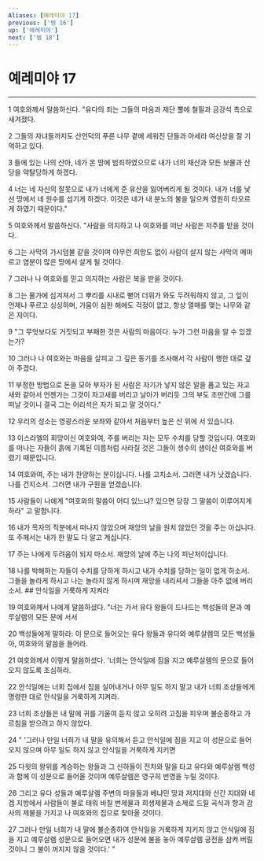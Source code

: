 ```yaml
---
Aliases: [예레미야 17]
previous: ['렘 16']
up: ['예레미야']
next: ['렘 18']
---
```

# 예레미야 17

***


1 여호와께서 말씀하신다. "유다의 죄는 그들의 마음과 제단 뿔에 철필과 금강석 촉으로 새겨졌다. 

2 그들의 자녀들까지도 산언덕의 푸른 나무 곁에 세워진 단들과 아세라 여신상을 잘 기억하고 있다. 

3 들에 있는 나의 산아, 네가 온 땅에 범죄하였으므로 내가 너의 재산과 모든 보물과 산당을 약탈당하게 하겠다. 

4 너는 네 자신의 잘못으로 내가 너에게 준 유산을 잃어버리게 될 것이다. 내가 너를 낯선 땅에서 네 원수를 섬기게 하겠다. 이것은 네가 내 분노의 불을 일으켜 영원히 타오르게 하였기 때문이다." 

5 여호와께서 말씀하신다. "사람을 의지하고 나 여호와를 떠난 사람은 저주를 받을 것이다. 

6 그는 사막의 가시덤불 같을 것이며 아무런 희망도 없이 사람이 살지 않는 사막의 메마르고 염분이 많은 땅에서 살게 될 것이다. 

7 그러나 나 여호와를 믿고 의지하는 사람은 복을 받을 것이다. 

8 그는 물가에 심겨져서 그 뿌리를 시내로 뻗어 더위가 와도 두려워하지 않고, 그 잎이 언제나 푸르고 싱싱하며, 가뭄이 심한 해에도 걱정이 없고, 항상 열매를 맺는 나무와 같은 자이다. 

9 "그 무엇보다도 거짓되고 부패한 것은 사람의 마음이다. 누가 그런 마음을 알 수 있겠는가? 

10 그러나 나 여호와는 마음을 살피고 그 깊은 동기를 조사해서 각 사람이 행한 대로 갚아 주겠다. 

11 부정한 방법으로 돈을 모아 부자가 된 사람은 자기가 낳지 않은 알을 품고 있는 자고새와 같아서 언젠가는 그것이 자고새를 버리고 날아가 버리듯 그의 부도 조만간에 그를 떠날 것이니 결국 그는 어리석은 자가 되고 말 것이다." 

12 우리의 성소는 영광스러운 보좌와 같아서 처음부터 높은 산 위에 서 있습니다. 

13 이스라엘의 희망이신 여호와여, 주를 버리는 자는 모두 수치를 당할 것입니다. 여호와를 떠나는 자들이 흙에 기록된 이름처럼 사라질 것은 그들이 생수의 샘이신 여호와를 버렸기 때문입니다. 

14 여호와여, 주는 내가 찬양하는 분이십니다. 나를 고치소서. 그러면 내가 낫겠습니다. 나를 건지소서. 그러면 내가 구원을 얻겠습니다. 

15 사람들이 나에게 "여호와의 말씀이 어디 있느냐? 있으면 당장 그 말씀이 이루어지게 하라" 고 말합니다. 

16 내가 목자의 직분에서 떠나지 않았으며 재앙의 날을 원치 않았던 것을 주는 아십니다. 또 주께서는 내가 한 말도 다 알고 계십니다. 

17 주는 나에게 두려움이 되지 마소서. 재앙의 날에 주는 나의 피난처이십니다. 

18 나를 박해하는 자들이 수치를 당하게 하시고 내가 수치를 당하는 일이 없게 하소서. 그들을 놀라게 하시고 나는 놀라지 않게 하시며 재앙을 내리셔서 그들을 아주 없애 버리소서. ## 안식일을 거룩하게 지켜라 

19 여호와께서 나에게 말씀하셨다. "너는 가서 유다 왕들이 드나드는 백성들의 문과 예루살렘의 모든 문에 서서 

20 백성들에게 말하라: 이 문으로 들어오는 유다 왕들과 유다와 예루살렘의 모든 백성들아, 여호와의 말씀을 들어라. 

21 여호와께서 이렇게 말씀하셨다. '너희는 안식일에 짐을 지고 예루살렘의 문으로 들어오지 않도록 조심하라. 

22 안식일에는 너희 집에서 짐을 실어내거나 아무 일도 하지 말고 내가 너희 조상들에게 명령한 대로 안식일을 거룩하게 지켜라. 

23 너희 조상들은 내 말에 귀를 기울여 듣지 않고 오히려 고집을 피우며 불순종하고 가르침을 받으려고 하지 않았다. 

24 " '그러나 만일 너희가 내 말을 유의해서 듣고 안식일에 짐을 지고 이 성문으로 들어오지 않으며 아무 일도 하지 않고 안식일을 거룩하게 지키면 

25 다윗의 왕위를 계승하는 왕들과 그 신하들이 전차와 말을 타고 유다와 예루살렘 백성과 함께 이 성문으로 들어올 것이며 예루살렘은 영구히 번영을 누릴 것이다. 

26 그리고 유다 성들과 예루살렘 주변의 마을들과 베냐민 땅과 저지대와 산간 지대와 네겝 지방에서 사람들이 불로 태워 바칠 번제물과 희생제물과 소제로 드릴 곡식과 향과 감사의 제물을 가지고 나 여호와의 집으로 찾아올 것이다. 

27 그러나 만일 너희가 내 말에 불순종하여 안식일을 거룩하게 지키지 않고 안식일에 짐을 지고 예루살렘 성문으로 들어오면 내가 성문에 불을 놓아 예루살렘 궁전을 삼켜 버릴 것이니 그 불이 꺼지지 않을 것이다.' "

